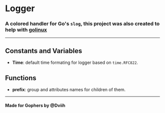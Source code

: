 # Logger
### A colored handler for Go's `slog`, this project was also created to help with [golinux](https://github.com/Dviih/golinux)

---

## Constants and Variables
- **Time**: default time formating for logger based on `time.RFC822`.
## Functions
- **prefix**: group and attributes names for children of them.

---

#### Made for Gophers by @Dviih
